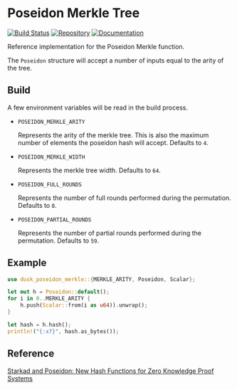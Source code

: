 # Poseidon Merkle Tree

[![Build Status](https://travis-ci.com/dusk-network/dusk-poseidon-merkle.svg?branch=master)](https://travis-ci.com/dusk-network/dusk-poseidon-merkle)
[![Repository](https://dusk-network.github.io/dusk-poseidon-merkle/repo-badge.svg)](https://github.com/dusk-network/dusk-poseidon-merkle)
[![Documentation](https://dusk-network.github.io/dusk-poseidon-merkle/badge.svg)](https://dusk-network.github.io/dusk-poseidon-merkle/dusk_poseidon_merkle/index.html)

Reference implementation for the Poseidon Merkle function.

The `Poseidon` structure will accept a number of inputs equal to the arity of the tree.

## Build

A few environment variables will be read in the build process.

* `POSEIDON_MERKLE_ARITY`

    Represents the arity of the merkle tree. This is also the maximum number of elements the poseidon hash will accept. Defaults to `4`.


* `POSEIDON_MERKLE_WIDTH`

    Represents the merkle tree width. Defaults to `64`.

* `POSEIDON_FULL_ROUNDS`

    Represents the number of full rounds performed during the permutation. Defaults to `8`.

* `POSEIDON_PARTIAL_ROUNDS`

    Represents the number of partial rounds performed during the permutation. Defaults to `59`.

## Example

```rust
use dusk_poseidon_merkle::{MERKLE_ARITY, Poseidon, Scalar};

let mut h = Poseidon::default();
for i in 0..MERKLE_ARITY {
    h.push(Scalar::from(i as u64)).unwrap();
}

let hash = h.hash();
println!("{:x?}", hash.as_bytes());
```

## Reference

[Starkad and Poseidon: New Hash Functions for Zero Knowledge Proof Systems](https://eprint.iacr.org/2019/458.pdf)
